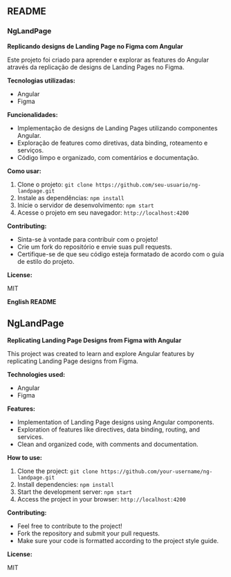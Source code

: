 ## README

### NgLandPage

**Replicando designs de Landing Page no Figma com Angular**

Este projeto foi criado para aprender e explorar as features do Angular através da replicação de designs de Landing Pages no Figma.

**Tecnologias utilizadas:**

* Angular
* Figma

**Funcionalidades:**

* Implementação de designs de Landing Pages utilizando componentes Angular.
* Exploração de features como diretivas, data binding, roteamento e serviços.
* Código limpo e organizado, com comentários e documentação.

**Como usar:**

1. Clone o projeto: `git clone https://github.com/seu-usuario/ng-landpage.git`
2. Instale as dependências: `npm install`
3. Inicie o servidor de desenvolvimento: `npm start`
4. Acesse o projeto em seu navegador: `http://localhost:4200`

**Contributing:**

* Sinta-se à vontade para contribuir com o projeto!
* Crie um fork do repositório e envie suas pull requests.
* Certifique-se de que seu código esteja formatado de acordo com o guia de estilo do projeto.

**License:**

MIT

**English README**

## NgLandPage

**Replicating Landing Page Designs from Figma with Angular**

This project was created to learn and explore Angular features by replicating Landing Page designs from Figma.

**Technologies used:**

* Angular
* Figma

**Features:**

* Implementation of Landing Page designs using Angular components.
* Exploration of features like directives, data binding, routing, and services.
* Clean and organized code, with comments and documentation.

**How to use:**

1. Clone the project: `git clone https://github.com/your-username/ng-landpage.git`
2. Install dependencies: `npm install`
3. Start the development server: `npm start`
4. Access the project in your browser: `http://localhost:4200`

**Contributing:**

* Feel free to contribute to the project!
* Fork the repository and submit your pull requests.
* Make sure your code is formatted according to the project style guide.

**License:**

MIT

